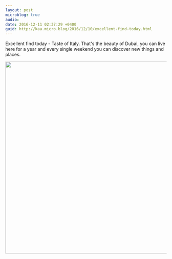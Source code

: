 ```yaml
---
layout: post
microblog: true
audio: 
date: 2016-12-11 02:37:29 +0400
guid: http://kaa.micro.blog/2016/12/10/excellent-find-today.html
---
```

Excellent find today - Taste of Italy. That's the beauty of Dubai, you can live here for a year and every single weekend you can discover new things and places.

<img src="http://www.kaa.bz/uploads/2018/a042fac1a5.jpg" width="600" height="600" />
